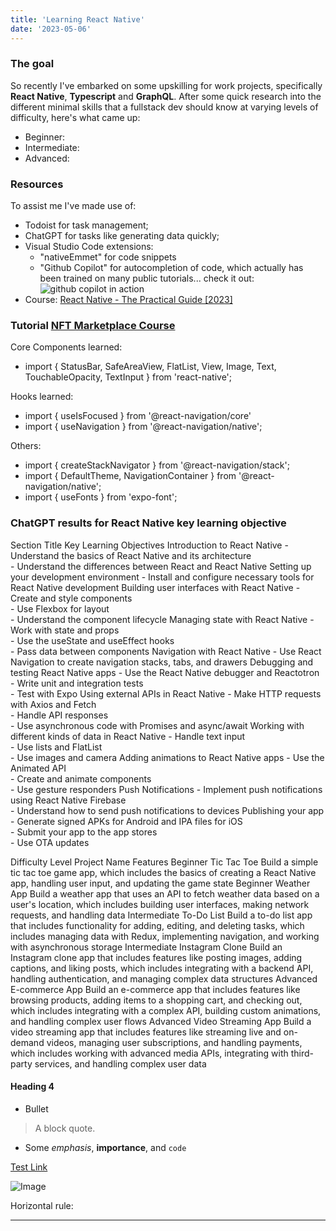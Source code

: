 ```yaml
---
title: 'Learning React Native'
date: '2023-05-06'
---
```



### The goal

So recently I've embarked on some upskilling for work projects, specifically **React Native**, **Typescript** and **GraphQL**. After some quick research into the different minimal skills that a fullstack dev should know at varying levels of difficulty, here's what came up:
- Beginner:
- Intermediate:
- Advanced:



### Resources

To assist me I've made use of:
- Todoist for task management;
- ChatGPT for tasks like generating data quickly;
- Visual Studio Code extensions:
  - "nativeEmmet" for code snippets
  - "Github Copilot" for autocompletion of code, which actually has been trained on many public tutorials... check it out:
![github copilot in action](/images/copilot_demo.gif)
- Course: [React Native - The Practical Guide \[2023\]
](https://www.udemy.com/course/react-native-the-practical-guide/)


### Tutorial [NFT Marketplace Course](https://youtu.be/_ivIUCSOZ78)

  Core Components learned:
  - import {
      StatusBar,
      SafeAreaView,
      FlatList,
      View,
      Image,
      Text,
      TouchableOpacity,
      TextInput
    } from 'react-native'; <br />

  Hooks learned:
  - import { useIsFocused } from '@react-navigation/core'
  - import { useNavigation } from '@react-navigation/native';

  Others:
  - import { createStackNavigator } from '@react-navigation/stack';
  - import { DefaultTheme, NavigationContainer } from '@react-navigation/native';
  - import { useFonts } from 'expo-font';



### ChatGPT results for React Native key learning objective

Section Title	Key Learning Objectives
Introduction to React Native	- Understand the basics of React Native and its architecture <br> - Understand the differences between React and React Native
Setting up your development environment	- Install and configure necessary tools for React Native development
Building user interfaces with React Native	- Create and style components <br> - Use Flexbox for layout <br> - Understand the component lifecycle
Managing state with React Native	- Work with state and props <br> - Use the useState and useEffect hooks <br> - Pass data between components
Navigation with React Native	- Use React Navigation to create navigation stacks, tabs, and drawers
Debugging and testing React Native apps	- Use the React Native debugger and Reactotron <br> - Write unit and integration tests <br> - Test with Expo
Using external APIs in React Native	- Make HTTP requests with Axios and Fetch <br> - Handle API responses <br> - Use asynchronous code with Promises and async/await
Working with different kinds of data in React Native	- Handle text input <br> - Use lists and FlatList <br> - Use images and camera
Adding animations to React Native apps	- Use the Animated API <br> - Create and animate components <br> - Use gesture responders
Push Notifications	- Implement push notifications using React Native Firebase <br> - Understand how to send push notifications to devices
Publishing your app	- Generate signed APKs for Android and IPA files for iOS <br> - Submit your app to the app stores <br> - Use OTA updates

Difficulty Level	Project Name	Features
Beginner	Tic Tac Toe	Build a simple tic tac toe game app, which includes the basics of creating a React Native app, handling user input, and updating the game state
Beginner	Weather App	Build a weather app that uses an API to fetch weather data based on a user's location, which includes building user interfaces, making network requests, and handling data
Intermediate	To-Do List	Build a to-do list app that includes functionality for adding, editing, and deleting tasks, which includes managing data with Redux, implementing navigation, and working with asynchronous storage
Intermediate	Instagram Clone	Build an Instagram clone app that includes features like posting images, adding captions, and liking posts, which includes integrating with a backend API, handling authentication, and managing complex data structures
Advanced	E-commerce App	Build an e-commerce app that includes features like browsing products, adding items to a shopping cart, and checking out, which includes integrating with a complex API, building custom animations, and handling complex user flows
Advanced	Video Streaming App	Build a video streaming app that includes features like streaming live and on-demand videos, managing user subscriptions, and handling payments, which includes working with advanced media APIs, integrating with third-party services, and handling complex user data

#### Heading 4

- Bullet

> A block quote.

* Some _emphasis_, **importance**, and `code`

[Test Link](https://google.com)

![Image](/images/syftr-profile-pic.png)

Horizontal rule:
***

